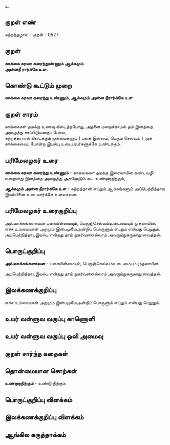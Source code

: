 உ

## குறள் எண் 

சுற்றந்தழால் – குறள் - 0527  

## குறள் 

**காக்கை கரவா கரைந்துண்ணும் ஆக்கமும்  
அன்னநீ ரார்க்கே உள.**

## கொண்டு கூட்டும் முறை

**காக்கை கரவா கரைந்து உண்ணும், ஆக்கமும் அன்ன நீரார்க்கே உள**

## குறள் சாரம் 

காக்கைகள் தமக்கு உணவு கிடைத்தபோது, அதனை மறைக்காமல் தம் இனத்தை அழைத்து சாப்பிடுவதைப் போல,  
சுற்றத்தாரால் கிடைக்கும் நன்மைகளும் ( பகை இன்மை, பெரும் செல்வம் ) அக் காக்கையைப் போன்ற இயல்பு உடையவர்களுக்கே உண்டாகும்.  

## பரிமேலழகர் உரை

**காக்கை கரவா கரைந்து உண்ணும்** - காக்கைகள் தமக்கு இரையாயின கண்டவழி மறையாது இனத்தை அழைத்து அதனோடும் கூட உண்ணாநிற்கும்,  

**ஆக்கமும் அன்ன நீரார்க்கே உள** - சுற்றத்தான் எய்தும் ஆக்கங்களும் அப்பெற்றித்தாய இயல்பினை உடையார்க்கே உளவாவன.  

## பரிமேலழகர் உரைகுறிப்பு   

அவ்வாக்கங்களாவன பகையின்மையும், பெருஞ்செல்வம்உடைமையும் முதலாயின.  
எச்ச உம்மையான் அறமும் இன்பமுமேஅன்றிப் பொருளும் எய்தும் என்பது பெறுதும்.  
அப்பெற்றித்தாயஇயல்பு என்றது தாம் நுகர்வனஎல்லாம் அவரும்நுகருமாறு வைத்தல்.   

## பொருட்குறிப்பு   

**அவ்வாக்கங்களாவன** - பகையின்மையும், பெருஞ்செல்வம்உடைமையும் முதலாயின.  

அப்பெற்றித்தாயஇயல்பு என்றது தாம் நுகர்வனஎல்லாம் அவரும்நுகருமாறு வைத்தல்.  

## இலக்கணக்குறிப்பு  

எச்ச உம்மையான் அறமும் இன்பமுமேஅன்றிப் பொருளும் எய்தும் என்பது பெறுதும்.    

## உயர் வள்ளுவ வகுப்பு காணொளி


## உயர் வள்ளுவ வகுப்பு ஒலி அமைவு 

 
## குறள் சார்ந்த கதைகள் 


## தொன்மையான சொற்கள்

**உண்ணாநிற்கும்** - உண்டு நிற்கும்   

## பொருட்குறிப்பு விளக்கம்


## இலக்கணக்குறிப்பு விளக்கம்


## ஆங்கில கருத்தாக்கம் 


